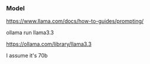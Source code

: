 ### Model 

https://www.llama.com/docs/how-to-guides/prompting/

ollama run llama3.3

https://ollama.com/library/llama3.3

I assume it's 70b